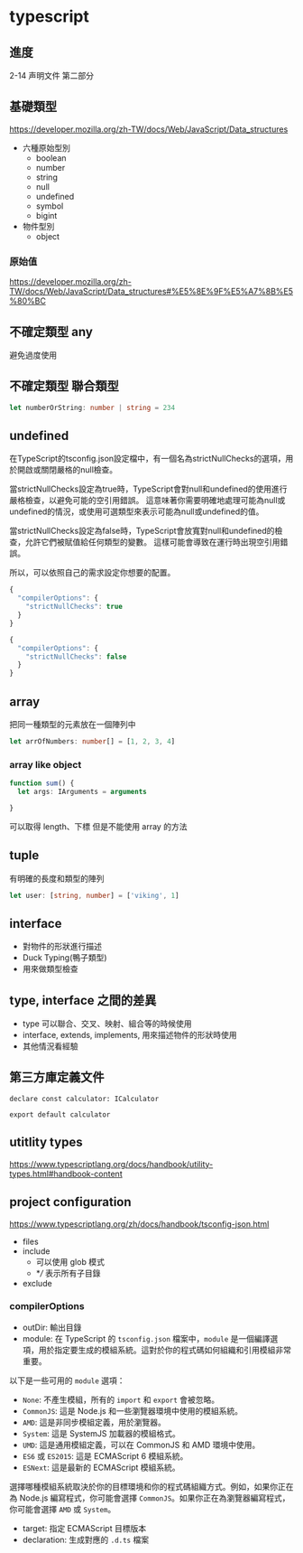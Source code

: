 # typescript

## 進度

2-14 声明文件 第二部分

## 基礎類型

<https://developer.mozilla.org/zh-TW/docs/Web/JavaScript/Data_structures>

- 六種原始型別
  - boolean
  - number
  - string
  - null
  - undefined
  - symbol
  - bigint
- 物件型別
  - object

### 原始值

<https://developer.mozilla.org/zh-TW/docs/Web/JavaScript/Data_structures#%E5%8E%9F%E5%A7%8B%E5%80%BC>

## 不確定類型 any

避免過度使用

## 不確定類型 聯合類型

```typescript
let numberOrString: number | string = 234
```

## undefined

在TypeScript的tsconfig.json設定檔中，有一個名為strictNullChecks的選項，用於開啟或關閉嚴格的null檢查。

當strictNullChecks設定為true時，TypeScript會對null和undefined的使用進行嚴格檢查，以避免可能的空引用錯誤。 這意味著你需要明確地處理可能為null或undefined的情況，或使用可選類型來表示可能為null或undefined的值。

當strictNullChecks設定為false時，TypeScript會放寬對null和undefined的檢查，允許它們被賦值給任何類型的變數。 這樣可能會導致在運行時出現空引用錯誤。

所以，可以依照自己的需求設定你想要的配置。

```typescript
{
  "compilerOptions": {
    "strictNullChecks": true
  }
}
```

```typescript
{
  "compilerOptions": {
    "strictNullChecks": false
  }
}
```

## array

把同一種類型的元素放在一個陣列中

```typescript
let arrOfNumbers: number[] = [1, 2, 3, 4]
```

### array like object

```typescript
function sum() {
  let args: IArguments = arguments

}
```

可以取得 length、下標
但是不能使用 array 的方法

## tuple

有明確的長度和類型的陣列

```typescript
let user: [string, number] = ['viking', 1]
```

## interface

- 對物件的形狀進行描述
- Duck Typing(鴨子類型)
- 用來做類型檢查

## type, interface 之間的差異

- type 可以聯合、交叉、映射、組合等的時候使用
- interface, extends, implements, 用來描述物件的形狀時使用
- 其他情況看經驗

## 第三方庫定義文件

```
declare const calculator: ICalculator

export default calculator
```

## utitlity types

<https://www.typescriptlang.org/docs/handbook/utility-types.html#handbook-content>

## project configuration

<https://www.typescriptlang.org/zh/docs/handbook/tsconfig-json.html>

- files
- include
  - 可以使用 glob 模式
  - **/* 表示所有子目錄
- exclude

### compilerOptions

- outDir: 輸出目錄
- module:
在 TypeScript 的 `tsconfig.json` 檔案中，`module` 是一個編譯選項，用於指定要生成的模組系統。這對於你的程式碼如何組織和引用模組非常重要。

以下是一些可用的 `module` 選項：

- `None`: 不產生模組，所有的 `import` 和 `export` 會被忽略。
- `CommonJS`: 這是 Node.js 和一些瀏覽器環境中使用的模組系統。
- `AMD`: 這是非同步模組定義，用於瀏覽器。
- `System`: 這是 SystemJS 加載器的模組格式。
- `UMD`: 這是通用模組定義，可以在 CommonJS 和 AMD 環境中使用。
- `ES6` 或 `ES2015`: 這是 ECMAScript 6 模組系統。
- `ESNext`: 這是最新的 ECMAScript 模組系統。

選擇哪種模組系統取決於你的目標環境和你的程式碼組織方式。例如，如果你正在為 Node.js 編寫程式，你可能會選擇 `CommonJS`。如果你正在為瀏覽器編寫程式，你可能會選擇 `AMD` 或 `System`。

- target: 指定 ECMAScript 目標版本
- declaration: 生成對應的 `.d.ts` 檔案
